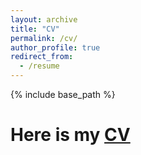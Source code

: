 ```yaml
---
layout: archive
title: "CV"
permalink: /cv/
author_profile: true
redirect_from:
  - /resume
---
```


{% include base_path %}


# Here is my [CV](http://jingwu6.github.io/files/CV__Jing_Wu.pdf)

<!-- Education
======
* Ph.D., Mechanical Engineering, University of Illinois at Urbana-Champaign, Expected 2023
* M.Eng., Mechanical Engineering, University of Illinois at Urbana-Champaign, November 2019
* B.S., Mechanical Engineering, Northeastern University,  Jun 2017

 -->

<!-- Industry experience
======
* Research Intern in Deep Learning and Computer Vision 2021
* Research Intern in Deep Learning and Computer Vision 2022 -->

